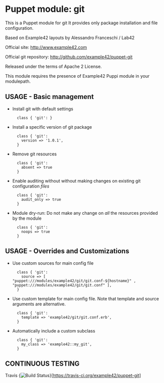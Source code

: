 # Puppet module: git

This is a Puppet module for git
It provides only package installation and file configuration.

Based on Example42 layouts by Alessandro Franceschi / Lab42

Official site: http://www.example42.com

Official git repository: http://github.com/example42/puppet-git

Released under the terms of Apache 2 License.

This module requires the presence of Example42 Puppi module in your modulepath.


## USAGE - Basic management

* Install git with default settings

        class { 'git': }

* Install a specific version of git package

        class { 'git':
          version => '1.0.1',
        }

* Remove git resources

        class { 'git':
          absent => true
        }

* Enable auditing without without making changes on existing git configuration *files*

        class { 'git':
          audit_only => true
        }

* Module dry-run: Do not make any change on *all* the resources provided by the module

        class { 'git':
          noops => true
        }


## USAGE - Overrides and Customizations
* Use custom sources for main config file

        class { 'git':
          source => [ "puppet:///modules/example42/git/git.conf-${hostname}" , "puppet:///modules/example42/git/git.conf" ], 
        }

* Use custom template for main config file. Note that template and source arguments are alternative.

        class { 'git':
          template => 'example42/git/git.conf.erb',
        }

* Automatically include a custom subclass

        class { 'git':
          my_class => 'example42::my_git',
        }


## CONTINUOUS TESTING

Travis {<img src="https://travis-ci.org/example42/puppet-git.png?branch=master" alt="Build Status" />}[https://travis-ci.org/example42/puppet-git]
